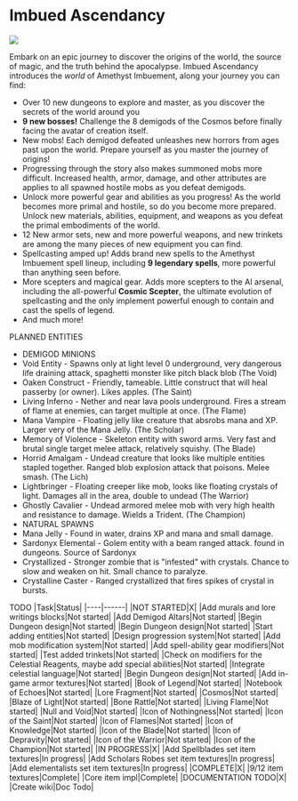 # Imbued Ascendancy
<p align="left">
<a href="https://opensource.org/licenses/MIT"><img src="https://img.shields.io/badge/License-MIT-brightgreen.svg"></a>
</p>

Embark on an epic journey to discover the origins of the world, the source of magic, and the truth behind the apocalypse. Imbued Ascendancy introduces the *world* of Amethyst Imbuement, along your journey you can find:
* Over 10 new dungeons to explore and master, as you discover the secrets of the world around you
* **9 new bosses!** Challenge the 8 demigods of the Cosmos before finally facing the avatar of creation itself.
* New mobs! Each demigod defeated unleashes new horrors from ages past upon the world. Prepare yourself as you master the journey of origins!
* Progressing through the story also makes summoned mobs more difficult. Increased health, armor, damage, and other attributes are applies to all spawned hostile mobs as you defeat demigods.
* Unlock more powerful gear and abilities as you progress! As the world becomes more primal and hostile, so do you become more prepared. Unlock new materials, abilities, equipment, and weapons as you defeat the primal embodiments of the world.
* 12 New armor sets, new and more powerful weapons, and new trinkets are among the many pieces of new equipment you can find.
* Spellcasting amped up! Adds brand new spells to the Amethyst Imbuement spell lineup, including **9 legendary spells**, more powerful than anything seen before.
* More scepters and magical gear. Adds more scepters to the AI arsenal, including the all-powerful **Cosmic Scepter**, the ultimate evolution of spellcasting and the only implement powerful enough to contain and cast the spells of legend.
* And much more!

PLANNED ENTITIES
* DEMIGOD MINIONS
* Void Entity - Spawns only at light level 0 underground, very dangerous life draining attack, spaghetti monster like pitch black blob (The Void)
* Oaken Construct - Friendly, tameable. Little construct that will heal passerby (or owner). Likes apples. (The Saint)
* Living Inferno - Nether and near lava pools underground. Fires a stream of flame at enemies, can target multiple at once. (The Flame)
* Mana Vampire - Floating jelly like creature that absrobs mana and XP. Larger very of the Mana Jelly. (The Scholar)
* Memory of Violence - Skeleton entity with sword arms. Very fast and brutal single target melee attack, relatively squishy. (The Blade)
* Horrid Amalgam - Undead creature that looks like multiple entities stapled together. Ranged blob explosion attack that poisons. Melee smash. (The Lich)
* Lightbringer - Floating creeper like mob, looks like floating crystals of light. Damages all in the area, double to undead (The Warrior)
* Ghostly Cavalier - Undead armored melee mob with very high health and resistance to damage. Wields a Trident. (The Champion)
* NATURAL SPAWNS
* Mana Jelly - Found in water, drains XP and mana and small damage.
* Sardonyx Elemental - Golem entity with a beam ranged attack. found in dungeons. Source of Sardonyx
* Crystallized - Stronger zombie that is "infested" with crystals. Chance to slow and weaken on hit. Small chance to paralyze.
* Crystalline Caster - Ranged crystallized that fires spikes of crystal in bursts.

TODO
|Task|Status|
|----|------|
|NOT STARTED|X|
|Add murals and lore writings blocks|Not started|
|Add Demigod Altars|Not started|
|Begin Dungeon design|Not started|
|Begin Dungeon design|Not started|
|Start adding entities|Not started|
|Design progression system|Not started|
|Add mob modification system|Not started|
|Add spell-ability gear modifiers|Not started|
|Test added trinkets|Not started|
|Check on modifiers for the Celestial Reagents, maybe add special abilities|Not started|
|Integrate celestial language|Not started|
|Begin Dungeon design|Not started|
|Add in-game armor textures|Not started|
|Book of Legend|Not started|
|Notebook of Echoes|Not started|
|Lore Fragment|Not started|
|Cosmos|Not started|
|Blaze of Light|Not started|
|Bone Rattle|Not started|
|Living Flame|Not started|
|Null and Void|Not started|
|Icon of Nothingness|Not started|
|Icon of the Saint|Not started|
|Icon of Flames|Not started|
|Icon of Knowledge|Not started|
|Icon of the Blade|Not started|
|Icon of Depravity|Not started|
|Icon of the Warrior|Not started|
|Icon of the Champion|Not started|
|IN PROGRESS|X|
|Add Spellblades set item textures|In progress|
|Add Scholars Robes set item textures|In progress|
|Add elementalists set item textures|In progress|
|COMPLETE|X|
|9/12 item textures|Complete|
|Core item impl|Complete|
|DOCUMENTATION TODO|X|
|Create wiki|Doc Todo|
